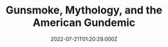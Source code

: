 ---
collection_archive: false
collection_awards: []
collection_category:
  - Kids
  - Color
  - Still Life + Details
  - Environments
  - Reportage
collection_content: >-
  This work-in progress investigates gun culture not in a singular sense as one
  belonging to the enthusiast, but one that is synonymous with being an American
  citizen as we share the land with more guns than citizens. Stories on guns are
  plenty but none which look at the role firearms have played in the mythology
  of the American West. From film, music, and literature, the world loves our
  pop culture exports of the gun carrying character personified as the cowboy,
  pioneer, soldier, mobster and the gangster. A uniquely American export is now
  a uniquely American health crisis.


  I have a long personal relationship with firearms. Raised in the Ozarks
  hunting is a way of life yet my brothers and I were not allowed to play with
  toy guns. In high school I was on a mass shooting kill list. In 2012 my cousin
  took her land her young children’s lives (11, 10, and 22 months).


  Here you will find scenes from civilian tactical training facilities,
  neighborhoods wracked by gun violence, activists, politicians, wild-west
  shootouts, “patriots,” and gun safety exercises.
collection_cover: https://d1sf55qlb7p6hz.cloudfront.net/rieser-vox-guns-16.jpg
collection_cover_mobile: https://d1sf55qlb7p6hz.cloudfront.net/2022-08_vertical-covers-18.jpg
collection_description: >-
  Firearms are deeply ingrained with what it means to be American and our
  history of the American West—a history of celebrated individualism
  paradoxically based on our freedom as the conquering settler and oppressor.


  Featured on Buzzfeed News. 
collection_description_alignment: center
collection_exhibition: []
collection_filter: Personal
collection_hidden: false
collection_meta: 2021 - 2022
collection_meta_2: 
collection_press: []
collection_preview:
  - https://d1sf55qlb7p6hz.cloudfront.net/4x3-guns-3.jpg
  - https://d1sf55qlb7p6hz.cloudfront.net/4x3-guns-1.jpg
  - https://d1sf55qlb7p6hz.cloudfront.net/4x3-guns-2.jpg
  - https://d1sf55qlb7p6hz.cloudfront.net/4x3-guns-11.jpg
  - https://d1sf55qlb7p6hz.cloudfront.net/4x3-guns-10.jpg
  - https://d1sf55qlb7p6hz.cloudfront.net/4x3-guns-9.jpg
  - https://d1sf55qlb7p6hz.cloudfront.net/4x3-guns-8.jpg
  - https://d1sf55qlb7p6hz.cloudfront.net/4x3-guns-7.jpg
  - https://d1sf55qlb7p6hz.cloudfront.net/4x3-guns-6.jpg
  - https://d1sf55qlb7p6hz.cloudfront.net/4x3-guns-5.jpg
  - https://d1sf55qlb7p6hz.cloudfront.net/4x3-guns-4.jpg
cover_image: 
date: 2022-07-21T01:20:29.000Z
hide_footer: false
layout: blocks
navigation_theme: black
px_extra: true
row_alignment: between
slug: gundemic
theme_color: CAE8E3
theme_color_all_works: 
title: Gunsmoke, Mythology, and the American Gundemic 
seo:
  meta_description: 
  meta_title: 
collection_blocks:
  - _bookshop_name: collections/media-row-start
    row_alignment: between
  - _bookshop_name: collections/media-element
    align_y: 
    block: media-element
    caption: 
    color: DCE3F3
    image: https://d1sf55qlb7p6hz.cloudfront.net/rieser-vox-guns-1.jpg
    margin_left: 20
    margin_right: 0
    margin_y: 100
    width: 60
  - _bookshop_name: collections/media-row
    row_alignment: between
  - _bookshop_name: collections/media-element
    align_y: 
    block: media-element
    caption: 
    color: EFE5DD
    image: https://d1sf55qlb7p6hz.cloudfront.net/rieser-vox-guns-2.jpg
    margin_left: 5
    margin_right: 0
    margin_y: 100
    width: 33
  - _bookshop_name: collections/media-element
    align_y: 
    block: media-element
    caption: 
    color: C6E2D4
    image: https://d1sf55qlb7p6hz.cloudfront.net/rieser-vox-guns-3.jpg
    margin_left: 0
    margin_right: 5
    margin_y: 500
    width: 45
  - _bookshop_name: collections/media-row
    row_alignment: between
  - _bookshop_name: collections/media-element
    align_y: 
    block: media-element
    caption: 
    color: D8D7E3
    image: https://d1sf55qlb7p6hz.cloudfront.net/rieser-vox-guns-4.jpg
    margin_left: 10
    margin_right: 0
    margin_y: 100
    width: 55
  - _bookshop_name: collections/media-row
    row_alignment: between
  - _bookshop_name: collections/media-element
    align_y: 
    block: media-element
    caption: 
    color: EDE5DE
    image: https://d1sf55qlb7p6hz.cloudfront.net/rieser-vox-guns-5.jpg
    margin_left: 30
    margin_right: 0
    margin_y: 100
    width: 66
  - _bookshop_name: collections/media-row
    row_alignment: between
  - _bookshop_name: collections/media-element
    align_y: 
    block: media-element
    caption: 
    color: EFCAB3
    image: https://d1sf55qlb7p6hz.cloudfront.net/rieser-vox-guns-6.jpg
    margin_left: 20
    margin_right: 0
    margin_y: 100
    width: 40
  - _bookshop_name: collections/media-row
    row_alignment: between
  - _bookshop_name: collections/media-element
    align_y: 
    block: media-element
    caption: 
    color: F8EBCC
    image: https://d1sf55qlb7p6hz.cloudfront.net/rieser-vox-guns-7.jpg
    margin_left: 35
    margin_right: 0
    margin_y: 100
    width: 33
  - _bookshop_name: collections/media-row
    row_alignment: between
  - _bookshop_name: collections/media-element
    align_y: 
    block: media-element
    caption: 
    color: DCEDF8
    image: https://d1sf55qlb7p6hz.cloudfront.net/rieser-guns-redo-1.jpg
    margin_left: 10
    margin_right: 0
    margin_y: 200
    width: 40
  - _bookshop_name: collections/media-element
    align_y: 
    block: media-element
    caption: 
    color: F3E1D4
    image: https://d1sf55qlb7p6hz.cloudfront.net/rieser-vox-guns-9.jpg
    margin_left: 0
    margin_right: 5
    margin_y: 200
    width: 40
  - _bookshop_name: collections/media-row
    row_alignment: between
  - _bookshop_name: collections/media-element
    align_y: 
    block: media-element
    caption: 
    color: F4DFE7
    image: https://d1sf55qlb7p6hz.cloudfront.net/rieser-vox-guns-10.jpg
    margin_left: 35
    margin_right: 0
    margin_y: 200
    width: 50
  - _bookshop_name: collections/media-row
    row_alignment: between
  - _bookshop_name: collections/media-element
    align_y: 
    block: media-element
    caption: 
    color: D5F4F6
    image: https://d1sf55qlb7p6hz.cloudfront.net/rieser-vox-guns-11.jpg
    margin_left: 20
    margin_right: 0
    margin_y: 100
    width: 30
  - _bookshop_name: collections/media-element
    align_y: 
    block: media-element
    caption: 
    color: F9D1BC
    image: https://d1sf55qlb7p6hz.cloudfront.net/rieser-vox-guns-12.jpg
    margin_left: 0
    margin_right: 0
    margin_y: 400
    width: 40
  - _bookshop_name: collections/media-row
    row_alignment: between
  - _bookshop_name: collections/media-element
    align_y: 
    block: media-element
    caption: 
    color: CCE3FA
    image: https://d1sf55qlb7p6hz.cloudfront.net/rieser-vox-guns-13.jpg
    margin_left: 40
    margin_right: 0
    margin_y: 100
    width: 30
  - _bookshop_name: collections/media-row
    row_alignment: between
  - _bookshop_name: collections/media-element
    align_y: 
    block: media-element
    caption: 
    color: F0F3D4
    image: https://d1sf55qlb7p6hz.cloudfront.net/rieser-vox-guns-14.jpg
    margin_left: 25
    margin_right: 0
    margin_y: 100
    width: 60
  - _bookshop_name: collections/media-row
    row_alignment: between
  - _bookshop_name: collections/media-element
    align_y: 
    block: media-element
    caption: 
    color: EADEF4
    image: https://d1sf55qlb7p6hz.cloudfront.net/rieser-vox-guns-15.jpg
    margin_left: 10
    margin_right: 0
    margin_y: 100
    width: 33
  - _bookshop_name: collections/media-row
    row_alignment: between
  - _bookshop_name: collections/media-element
    align_y: 
    block: media-element
    caption: 
    color: D0F1F0
    image: https://d1sf55qlb7p6hz.cloudfront.net/rieser-vox-guns-16.jpg
    margin_left: 20
    margin_right: 0
    margin_y: 100
    width: 75
  - _bookshop_name: collections/media-row
    row_alignment: between
  - _bookshop_name: collections/media-element
    align_y: 
    block: media-element
    caption: 
    color: F1E3CF
    image: https://d1sf55qlb7p6hz.cloudfront.net/rieser-vox-guns-17.jpg
    margin_left: 5
    margin_right: 0
    margin_y: 100
    width: 50
  - _bookshop_name: collections/media-row
    row_alignment: between
  - _bookshop_name: collections/media-element
    align_y: 
    block: media-element
    caption: 
    color: F9DECE
    image: https://d1sf55qlb7p6hz.cloudfront.net/rieser-vox-guns-18.jpg
    margin_left: 30
    margin_right: 0
    margin_y: 100
    width: 40
  - _bookshop_name: collections/media-element
    align_y: 
    block: media-element
    caption: 
    color: D5D9F0
    image: https://d1sf55qlb7p6hz.cloudfront.net/rieser-vox-guns-19.jpg
    margin_left: 0
    margin_right: 5
    margin_y: 600
    width: 20
  - _bookshop_name: collections/media-row
    row_alignment: between
  - _bookshop_name: collections/media-element
    align_y: 
    block: media-element
    caption: 
    color: D8F3D8
    image: https://d1sf55qlb7p6hz.cloudfront.net/rieser-vox-guns-21.jpg
    margin_left: 5
    margin_right: 0
    margin_y: 600
    width: 40
  - _bookshop_name: collections/media-element
    align_y: 
    block: media-element
    caption: 
    color: CCE1F3
    image: https://d1sf55qlb7p6hz.cloudfront.net/rieser-vox-guns-20.jpg
    margin_left: 0
    margin_right: 15
    margin_y: 100
    width: 33
  - _bookshop_name: collections/media-row
    row_alignment: between
  - _bookshop_name: collections/media-element
    align_y: 
    block: media-element
    caption: 
    color: FBC1A2
    image: https://d1sf55qlb7p6hz.cloudfront.net/rieser-vox-guns-22.jpg
    margin_left: 15
    margin_right: 0
    margin_y: 100
    width: 50
  - _bookshop_name: collections/media-element
    align_y: 
    block: media-element
    caption: 
    color: EDDAF0
    image: https://d1sf55qlb7p6hz.cloudfront.net/rieser-vox-guns-23.jpg
    margin_left: 0
    margin_right: 5
    margin_y: 700
    width: 25
  - _bookshop_name: collections/media-row
    row_alignment: between
  - _bookshop_name: collections/media-element
    align_y: 
    block: media-element
    caption: 
    color: F6F1D0
    image: https://d1sf55qlb7p6hz.cloudfront.net/rieser-vox-guns-24.jpg
    margin_left: 35
    margin_right: 0
    margin_y: 100
    width: 45
  - _bookshop_name: collections/media-row
    row_alignment: between
  - _bookshop_name: collections/media-element
    align_y: 
    block: media-element
    caption: 
    color: DDEDF6
    image: https://d1sf55qlb7p6hz.cloudfront.net/rieser-vox-guns-26.jpg
    margin_left: 5
    margin_right: 0
    margin_y: 100
    width: 66
  - _bookshop_name: collections/media-row
    row_alignment: between
  - _bookshop_name: collections/media-element
    align_y: 
    block: media-element
    caption: 
    color: D8E9BA
    image: https://d1sf55qlb7p6hz.cloudfront.net/rieser-vox-guns-25.jpg
    margin_left: 15
    margin_right: 0
    margin_y: 300
    width: 30
  - _bookshop_name: collections/media-element
    align_y: 
    block: media-element
    caption: 
    color: FFEBDA
    image: https://d1sf55qlb7p6hz.cloudfront.net/rieser-vox-guns-27.jpg
    margin_left: 0
    margin_right: 10
    margin_y: 100
    width: 33
  - _bookshop_name: collections/media-row
    row_alignment: between
  - _bookshop_name: collections/media-element
    align_y: 
    block: media-element
    caption: 
    color: DDFFE6
    image: https://d1sf55qlb7p6hz.cloudfront.net/rieser-vox-guns-29.jpg
    margin_left: 35
    margin_right: 0
    margin_y: 100
    width: 33
  - _bookshop_name: collections/media-row
    row_alignment: between
  - _bookshop_name: collections/media-element
    align_y: 
    block: media-element
    caption: 
    color: ECDDFF
    image: https://d1sf55qlb7p6hz.cloudfront.net/rieser-vox-guns-30.jpg
    margin_left: 5
    margin_right: 0
    margin_y: 100
    width: 40
  - _bookshop_name: collections/media-row
    row_alignment: between
  - _bookshop_name: collections/media-element
    align_y: 
    block: media-element
    caption: 
    color: DDF1FF
    image: https://d1sf55qlb7p6hz.cloudfront.net/rieser-vox-guns-31.jpg
    margin_left: 15
    margin_right: 0
    margin_y: 100
    width: 60
  - _bookshop_name: collections/media-row
    row_alignment: between
  - _bookshop_name: collections/media-element
    align_y: 
    block: media-element
    caption: 
    color: DDFFE6
    image: https://d1sf55qlb7p6hz.cloudfront.net/rieser-vox-guns-32.jpg
    margin_left: 25
    margin_right: 0
    margin_y: 500
    width: 25
  - _bookshop_name: collections/media-element
    align_y: 
    block: media-element
    caption: 
    color: FFEFDD
    image: https://d1sf55qlb7p6hz.cloudfront.net/rieser-vox-guns-33.jpg
    margin_left: 0
    margin_right: 10
    margin_y: 100
    width: 33
  - _bookshop_name: collections/media-row
    row_alignment: between
  - _bookshop_name: collections/media-element
    align_y: start
    caption: 
    color: F6F7A0
    image: https://d1sf55qlb7p6hz.cloudfront.net/rieser-vox-guns-34.jpg
    margin_left: 5
    margin_right: 0
    margin_y: 100
    width: 60
  - _bookshop_name: collections/media-row
    row_alignment: between
  - _bookshop_name: collections/media-element
    align_y: 
    block: media-element
    caption: 
    color: DCE3F3
    image: https://d1sf55qlb7p6hz.cloudfront.net/rieser-vox-guns-35.jpg
    margin_left: 10
    margin_right: 0
    margin_y: 100
    width: 40
  - _bookshop_name: collections/media-row
    row_alignment: between
  - _bookshop_name: collections/media-element
    align_y: 
    block: media-element
    caption: 
    color: EFE5DD
    image: https://d1sf55qlb7p6hz.cloudfront.net/rieser-vox-guns-36.jpg
    margin_left: 35
    margin_right: 0
    margin_y: 100
    width: 33
  - _bookshop_name: collections/media-element
    align_y: 
    block: media-element
    caption: 
    color: C6E2D4
    image: https://d1sf55qlb7p6hz.cloudfront.net/rieser-vox-guns-37.jpg
    margin_left: 0
    margin_right: 0
    margin_y: 900
    width: 25
  - _bookshop_name: collections/media-row
    row_alignment: between
  - _bookshop_name: collections/media-element
    align_y: 
    block: media-element
    caption: 
    color: D8D7E3
    image: https://d1sf55qlb7p6hz.cloudfront.net/rieser-vox-guns-38.jpg
    margin_left: 55
    margin_right: 0
    margin_y: 100
    width: 33
  - _bookshop_name: collections/media-row
    row_alignment: between
  - _bookshop_name: collections/media-element
    align_y: 
    block: media-element
    caption: 
    color: EDE5DE
    image: https://d1sf55qlb7p6hz.cloudfront.net/rieser-vox-guns-39.jpg
    margin_left: 10
    margin_right: 0
    margin_y: 100
    width: 55
  - _bookshop_name: collections/media-row
    row_alignment: between
  - _bookshop_name: collections/media-element
    align_y: 
    block: media-element
    caption: 
    color: EFCAB3
    image: https://d1sf55qlb7p6hz.cloudfront.net/rieser-vox-guns-40.jpg
    margin_left: 15
    margin_right: 0
    margin_y: 100
    width: 30
  - _bookshop_name: collections/media-element
    align_y: 
    block: media-element
    caption: 
    color: F8EBCC
    image: https://d1sf55qlb7p6hz.cloudfront.net/rieser-vox-guns-41.jpg
    margin_left: 0
    margin_right: 0
    margin_y: 400
    width: 50
  - _bookshop_name: collections/media-row
    row_alignment: between
  - _bookshop_name: collections/media-element
    align_y: 
    block: media-element
    caption: 
    color: DCEDF8
    image: https://d1sf55qlb7p6hz.cloudfront.net/rieser-vox-guns-42.jpg
    margin_left: 25
    margin_right: 0
    margin_y: 100
    width: 50
  - _bookshop_name: collections/media-row
    row_alignment: between
  - _bookshop_name: collections/media-element
    align_y: 
    block: media-element
    caption: 
    color: F3E1D4
    image: https://d1sf55qlb7p6hz.cloudfront.net/rieser-vox-guns-43.jpg
    margin_left: 15
    margin_right: 0
    margin_y: 100
    width: 70
  - _bookshop_name: collections/media-row-end
---